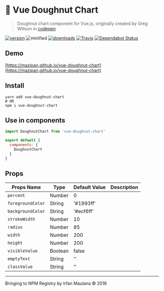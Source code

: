 # 🍩 Vue Doughnut Chart

> Doughnut chart component for Vue.js, originally created by Greg Willson in [codepen](https://codepen.io/biomassives/pen/yaZwQw)

[![version](https://img.shields.io/npm/v/vue-doughnut-chart.svg)](https://www.npmjs.com/package/vue-doughnut-chart) ![minified](https://badgen.net/bundlephobia/minzip/vue-doughnut-chart) [![downloads](https://img.shields.io/npm/dt/vue-doughnut-chart.svg)](https://www.npmjs.com/package/vue-doughnut-chart) [![Travis](https://img.shields.io/travis/mazipan/vue-doughnut-chart.svg)](https://travis-ci.org/mazipan/vue-doughnut-chart) [![Dependabot Status](https://api.dependabot.com/badges/status?host=github&repo=mazipan/vue-doughnut-chart)](https://dependabot.com)

## Demo

[https://mazipan.github.io/vue-doughnut-chart](https://mazipan.github.io/vue-doughnut-chart)

## Install

```shell
yarn add vue-doughnut-chart
# OR
npm i vue-doughnut-chart
```

## Use in components

```js
import DoughnutChart from 'vue-doughnut-chart'

export default {
  components: {
    DoughnutChart
  }
}
```

## Props

| Props Name          | Type      | Default Value |Description                   | 
|---------------------|-----------|---------------|------------------------------|
| `percent`           | Number    |  0            |                              |
| `foregroundColor`   | String    |  '#1993ff'    |                              |
| `backgroundColor`   | String    |  '#ecf6ff'    |                              |
| `strokeWidth`       | Number    |  10           |                              |
| `radius`            | Number    |  85           |                              |
| `width`             | Number    |  200          |                              |
| `height`            | Number    |  200          |                              |
| `visibleValue`      | Boolean   |  false        |                              |
| `emptyText`         | String    |  ''           |                              |
| `classValue`        | String    |  ''           |                              |

-----

Bringing to NPM Registry by Irfan Maulana © 2018
